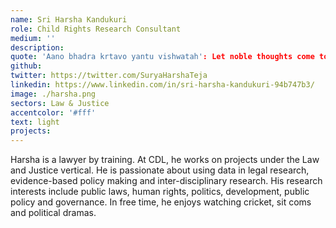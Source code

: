 ```yaml
---
name: Sri Harsha Kandukuri
role: Child Rights Research Consultant
medium: ''
description:
quote: 'Aano bhadra krtavo yantu vishwatah': Let noble thoughts come to us from all directions-Rig Veda’
github:
twitter: https://twitter.com/SuryaHarshaTeja
linkedin: https://www.linkedin.com/in/sri-harsha-kandukuri-94b747b3/
image: ./harsha.png
sectors: Law & Justice
accentcolor: '#fff'
text: light
projects:
---
```


Harsha is a lawyer by training. At CDL, he works on projects under the Law and Justice vertical. He is passionate about using data in legal research, evidence-based policy making and inter-disciplinary research. His research interests include public laws, human rights, politics, development, public policy and governance. In free time, he enjoys watching cricket, sit coms and political dramas.